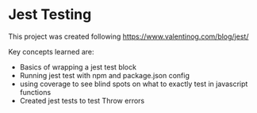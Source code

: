 # Jest Testing

This project was created following https://www.valentinog.com/blog/jest/


Key concepts learned are:
- Basics of wrapping a jest test block
- Running jest test with npm and package.json config
- using coverage to see blind spots on what to exactly test in javascript functions
- Created jest tests to test Throw errors